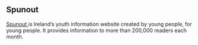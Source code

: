 ##  Spunout

[ Spunout ](https://spunout.ie/) is Ireland’s youth information website
created by young people, for young people. It provides information to more
than 200,000 readers each month.
